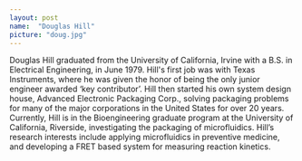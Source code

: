 ```yaml
---
layout: post
name:  "Douglas Hill"
picture: "doug.jpg"
---
```

Douglas Hill graduated from the University of California, Irvine with a B.S. in Electrical Engineering, in June 1979.  Hill's first job was with Texas Instruments, where he was given the honor of being the only junior engineer awarded ‘key contributor’.  Hill then started his own system design house, Advanced Electronic Packaging Corp., solving packaging problems for many of the major corporations in the United States for over 20 years.  Currently, Hill is in the Bioengineering graduate program at the University of California, Riverside, investigating the packaging of microfluidics. Hill’s research interests include applying microfluidics in preventive medicine, and developing a FRET based system for measuring reaction kinetics.